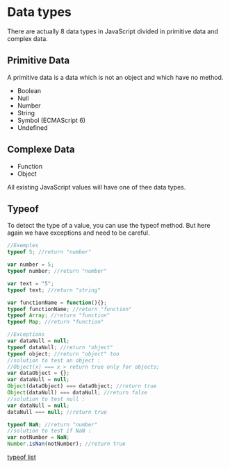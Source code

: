 # Data types
There are actually 8 data types in JavaScript divided in primitive data and complex data.

## Primitive Data
A primitive data is a data which is not an object and which have no method.
- Boolean
- Null
- Number
- String
- Symbol (ECMAScript 6)
- Undefined

## Complexe Data
- Function
- Object

All existing JavaScript values will have one of thee data types.

## Typeof
To detect the type of a value, you can use the typeof method. But here again we have exceptions and need to be careful.

```javascript
//Exemples
typeof 5; //return "number"

var number = 5;
typeof number; //return "number"

var text = "5";
typeof text; //return "string"

var functionName = function(){};
typeof functionName; //return "function"
typeof Array; //return "function"
typeof Map; //return "function"

//Exceptions
var dataNull = null;
typeof dataNull; //return "object"
typeof object; //return "object" too
//solution to test an object :
//Object(x) === x > return true only for objects;
var dataObject = {};
var dataNull = null;
Object(dataObject) === dataObject; //return true
Object(dataNull) === dataNull; //return false
//solution to test null :
var dataNull = null;
dataNull === null; //return true

typeof NaN; //return "number"
//solution to test if NaN :
var notNumber = NaN;
Number.isNan(notNumber); //return true
```

[typeof list](https://developer.mozilla.org/fr/docs/Web/JavaScript/Reference/Op%C3%A9rateurs/L_op%C3%A9rateur_typeof)
